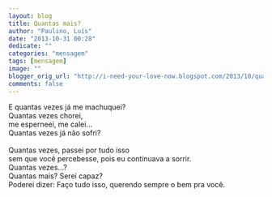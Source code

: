 ```yaml
---
layout: blog
title: Quantas mais?
author: "Paulino, Luís"
date: "2013-10-31 00:28"
dedicate: ""
categories: "mensagem"
tags: [mensagem]
image: ""
blogger_orig_url: "http://i-need-your-love-now.blogspot.com/2013/10/quantas-mais.html"
comments: false
---
```


E quantas vezes já me machuquei?\
Quantas vezes chorei,\
me esperneei, me calei...\
Quantas vezes já não sofri?\
\
Quantas vezes, passei por tudo isso\
sem que você percebesse, pois eu continuava a sorrir.\
Quantas vezes...?\
Quantas mais? Serei capaz?\
Poderei dizer: Faço tudo isso, querendo sempre o bem pra você.
